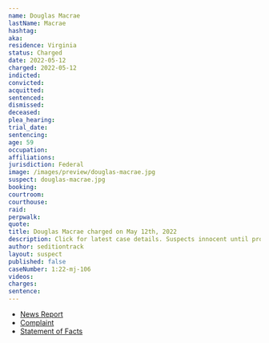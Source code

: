 ```yaml
---
name: Douglas Macrae
lastName: Macrae
hashtag:
aka:
residence: Virginia
status: Charged
date: 2022-05-12
charged: 2022-05-12
indicted:
convicted:
acquitted:
sentenced:
dismissed:
deceased:
plea_hearing:
trial_date:
sentencing:
age: 59
occupation:
affiliations:
jurisdiction: Federal
image: /images/preview/douglas-macrae.jpg
suspect: douglas-macrae.jpg
booking:
courtroom:
courthouse:
raid:
perpwalk:
quote:
title: Douglas Macrae charged on May 12th, 2022
description: Click for latest case details. Suspects innocent until proven guilty.
author: seditiontrack
layout: suspect
published: false
caseNumber: 1:22-mj-106
videos:
charges:
sentence:
---
```

- [News Report](https://www.wusa9.com/article/news/national/capitol-riots/fbi-arrests-arlington-man-who-bragged-he-made-it-deep-in-to-capitol-building-doug-macrae-riot-january-6/65-fa5da457-fe00-4183-a90b-ad929d6cc674)
- [Complaint](https://www.justice.gov/usao-dc/case-multi-defendant/file/1505926/download)
- [Statement of Facts](https://www.justice.gov/usao-dc/case-multi-defendant/file/1505931/download)
